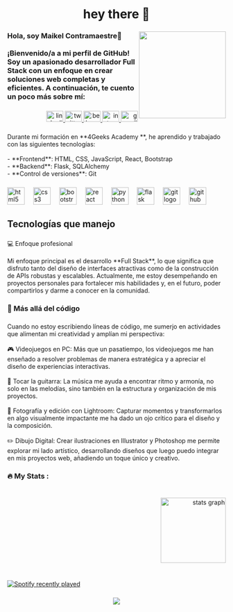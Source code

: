 <h1 align="center">hey there 👋</h1>

###

<img align="right" height="200" src="https://avatars.githubusercontent.com/u/116273585?v=4"  />

###

<h3 align="left">Hola, soy Maikel Contramaestre👋<br><br>¡Bienvenido/a a mi perfil de GitHub! Soy un apasionado desarrollador Full Stack con un enfoque en crear soluciones web completas y eficientes. A continuación, te cuento un poco más sobre mí:</h3>

###

<div align="right">
  <a href="https://www.linkedin.com/in/blacknereus" target="_blank">
    <img src="https://raw.githubusercontent.com/maurodesouza/profile-readme-generator/master/src/assets/icons/social/linkedin/default.svg" width="39" height="25" alt="linkedin logo"  />
  </a>
  <a href="https://x.com/blacknereus" target="_blank">
    <img src="https://raw.githubusercontent.com/maurodesouza/profile-readme-generator/master/src/assets/icons/social/twitter/default.svg" width="39" height="25" alt="twitter logo"  />
  </a>
  <a href="https://www.behance.net/blacknereus" target="_blank">
    <img src="https://raw.githubusercontent.com/maurodesouza/profile-readme-generator/master/src/assets/icons/social/behance/default.svg" width="39" height="25" alt="behance logo"  />
  </a>
  <a href="https://www.instagram.com/blacknereus" target="_blank">
    <img src="https://raw.githubusercontent.com/maurodesouza/profile-readme-generator/master/src/assets/icons/social/instagram/default.svg" width="39" height="25" alt="instagram logo"  />
  </a>
  <a href="blacknereus.2106@gmail.com" target="_blank">
    <img src="https://raw.githubusercontent.com/maurodesouza/profile-readme-generator/master/src/assets/icons/social/gmail/default.svg" width="39" height="25" alt="gmail logo"  />
  </a>
</div>

###

<p align="left">Durante mi formación en **4Geeks Academy **, he aprendido y trabajado con las siguientes tecnologías:<br><br>- **Frontend**: HTML, CSS, JavaScript, React, Bootstrap<br>- **Backend**: Flask, SQLAlchemy<br>- **Control de versiones**: Git</p>

###

<div align="left">
  <img src="https://cdn.jsdelivr.net/gh/devicons/devicon/icons/html5/html5-original.svg" height="40" alt="html5 logo"  />
  <img width="12" />
  <img src="https://cdn.jsdelivr.net/gh/devicons/devicon/icons/css3/css3-original.svg" height="40" alt="css3 logo"  />
  <img width="12" />
  <img src="https://cdn.jsdelivr.net/gh/devicons/devicon/icons/bootstrap/bootstrap-original.svg" height="40" alt="bootstrap logo"  />
  <img width="12" />
  <img src="https://cdn.jsdelivr.net/gh/devicons/devicon/icons/react/react-original.svg" height="40" alt="react logo"  />
  <img width="12" />
  <img src="https://cdn.jsdelivr.net/gh/devicons/devicon/icons/python/python-original.svg" height="40" alt="python logo"  />
  <img width="12" />
  <img src="https://cdn.jsdelivr.net/gh/devicons/devicon/icons/flask/flask-original.svg" height="40" alt="flask logo"  />
  <img width="12" />
  <img src="https://cdn.jsdelivr.net/gh/devicons/devicon/icons/git/git-original.svg" height="40" alt="git logo"  />
  <img width="12" />
  <img src="https://cdn.jsdelivr.net/gh/devicons/devicon/icons/github/github-original.svg" height="40" alt="github logo"  />
</div>

###

<h2 align="left">Tecnologías que manejo</h2>

###

<p align="left">💻 Enfoque profesional<br><br>Mi enfoque principal es el desarrollo **Full Stack**, lo que significa que disfruto tanto del diseño de interfaces atractivas como de la construcción de APIs robustas y escalables. Actualmente, me estoy desempeñando en proyectos personales para fortalecer mis habilidades y, en el futuro, poder compartirlos y darme a conocer en la comunidad.</p>

###

<h3 align="left">🎨  Más allá del código</h3>

###

<p align="left">Cuando no estoy escribiendo líneas de código, me sumerjo en actividades que alimentan mi creatividad y amplían mi perspectiva:<br><br>    🎮 Videojuegos en PC: Más que un pasatiempo, los videojuegos me han enseñado a resolver problemas de manera estratégica y a apreciar el diseño de experiencias interactivas.<br><br>    🎸 Tocar la guitarra: La música me ayuda a encontrar ritmo y armonía, no solo en las melodías, sino también en la estructura y organización de mis proyectos.<br><br>    📸 Fotografía y edición con Lightroom: Capturar momentos y transformarlos en algo visualmente impactante me ha dado un ojo crítico para el diseño y la composición.<br><br>✏️ Dibujo Digital: Crear ilustraciones en Illustrator y Photoshop me permite explorar mi lado artístico, desarrollando diseños que luego puedo integrar en mis proyectos web, añadiendo un toque único y creativo.</p>

###

<h3 align="left">🔥   My Stats :</h3>

###

<br clear="both">

<div align="right">
  <img src="https://github-readme-stats.vercel.app/api?username=BlackNereus&hide_title=false&hide_rank=false&show_icons=true&include_all_commits=true&count_private=true&disable_animations=false&theme=dark&locale=en&hide_border=false&order=1" height="150" alt="stats graph"  />
</div>

###

<br clear="both">

<div align="left">
  <a href="https://open.spotify.com/user/blacknereus">
    <img src="https://spotify-recently-played-readme.vercel.app/api?user=31dcdngt3qpws7iczp63fdxoifie" alt="Spotify recently played"  />
  </a>
</div>

###

<div align="center">
  <img src="https://visitor-badge.laobi.icu/badge?page_id=BlackNereus.BlackNereus&"  />
</div>

###

